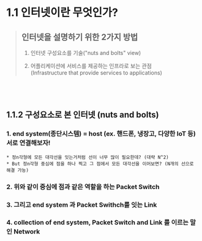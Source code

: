 1.1 인터넷이란 무엇인가?
=======================
> ## 인터넷을 설명하기 위한 2가지 방법</br>
> 1. 인터넷 구성요소를 기술("nuts and bolts" view)</br>
> 
> 2. 어플리케이션에 서비스를 제공하는 인프라로 보는 관점</br>
>   (Infrastructure that provide services to applications)
</br>

</br>1.1.2 구성요소로 본 인터넷 (nuts and bolts)
--------------------------
### 1. end system(종단시스템) = host (ex. 핸드폰, 냉장고, 다양한 IoT 등) 서로 연결해보자!
```
* 정n각형에 모든 대각선을 잇는거처럼 선이 너무 많이 필요한데? (대략 N^2)
* But 정n각형 중심에 점을 하나 찍고 그 점에서 모든 대각선을 이어보면? (N개의 선으로 해결 가능)
```
### 2. 위와 같이 중심에 점과 같은 역할을 하는 Packet Switch
### 3. 그리고 end system 과 Packet Swithch를 잇는 Link
### 4. collection of end system, Packet Switch and Link 를 이르는 말인 Network 